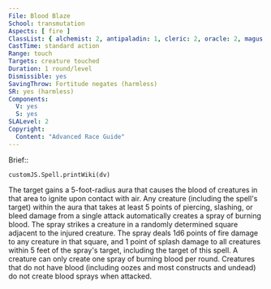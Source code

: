 ```yaml
---
File: Blood Blaze
School: transmutation
Aspects: [ fire ]
ClassList: { alchemist: 2, antipaladin: 1, cleric: 2, oracle: 2, magus: 2, sorcerer: 2, wizard: 2, witch: 2, bloodrager: 2, psychic: 2 }
CastTime: standard action
Range: touch
Targets: creature touched
Duration: 1 round/level
Dismissible: yes
SavingThrow: Fortitude negates (harmless)
SR: yes (harmless)
Components:
  V: yes
  S: yes
SLALevel: 2
Copyright:
  Content: "Advanced Race Guide"
---
```

Brief:: 

```dataviewjs
customJS.Spell.printWiki(dv)
```

The target gains a 5-foot-radius aura that causes the blood of creatures in that area to ignite upon contact with air. Any creature (including the spell's target) within the aura that takes at least 5 points of piercing, slashing, or bleed damage from a single attack automatically creates a spray of burning blood. The spray strikes a creature in a randomly determined square adjacent to the injured creature. The spray deals 1d6 points of fire damage to any creature in that square, and 1 point of splash damage to all creatures within 5 feet of the spray's target, including the target of this spell. A creature can only create one spray of burning blood per round. Creatures that do not have blood (including oozes and most constructs and undead) do not create blood sprays when attacked.
